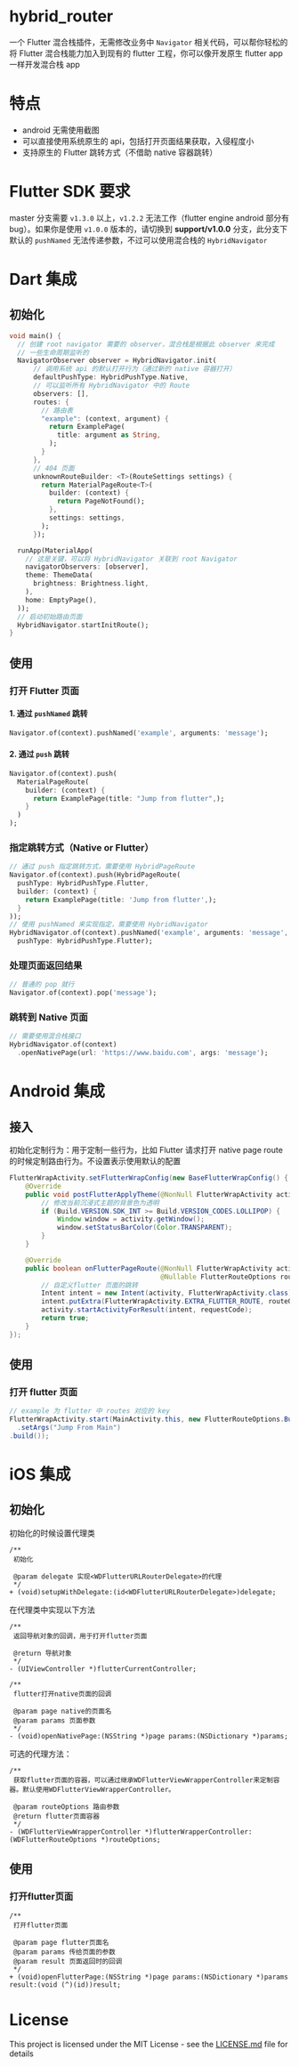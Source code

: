 # hybrid_router

一个 Flutter 混合栈插件，无需修改业务中 `Navigator` 相关代码，可以帮你轻松的将 Flutter 混合栈能力加入到现有的 flutter 工程，你可以像开发原生 flutter app 一样开发混合栈 app

# 特点
* android 无需使用截图
* 可以直接使用系统原生的 api，包括打开页面结果获取，入侵程度小
* 支持原生的 Flutter 跳转方式（不借助 native 容器跳转）

# Flutter SDK 要求
master 分支需要 `v1.3.0` 以上，`v1.2.2` 无法工作（flutter engine android 部分有 bug）。如果你是使用 `v1.0.0` 版本的，请切换到 **support/v1.0.0** 分支，此分支下默认的 `pushNamed` 无法传递参数，不过可以使用混合栈的 `HybridNavigator`

# Dart 集成
## 初始化
```dart
void main() {
  // 创建 root navigator 需要的 observer，混合栈是根据此 observer 来完成
  // 一些生命周期监听的
  NavigatorObserver observer = HybridNavigator.init(
      // 调用系统 api 的默认打开行为（通过新的 native 容器打开）
      defaultPushType: HybridPushType.Native,
      // 可以监听所有 HybridNavigator 中的 Route
      observers: [],
      routes: {
        // 路由表
        "example": (context, argument) {
          return ExamplePage(
            title: argument as String,
          );
        }
      },
      // 404 页面
      unknownRouteBuilder: <T>(RouteSettings settings) {
        return MaterialPageRoute<T>(
          builder: (context) {
            return PageNotFound();
          },
          settings: settings,
        );
      });

  runApp(MaterialApp(
    // 这是关键，可以将 HybridNavigator 关联到 root Navigator
    navigatorObservers: [observer],
    theme: ThemeData(
      brightness: Brightness.light,
    ),
    home: EmptyPage(),
  ));
  // 启动初始路由页面
  HybridNavigator.startInitRoute();
}
```
## 使用
### 打开 Flutter 页面
#### 1. 通过 `pushNamed` 跳转
```dart
Navigator.of(context).pushNamed('example', arguments: 'message');
```
#### 2. 通过 `push` 跳转
```dart
Navigator.of(context).push(
  MaterialPageRoute(
    builder: (context) {
      return ExamplePage(title: "Jump from flutter",);
    }
  )
);
```
### 指定跳转方式（Native or Flutter）
```dart
// 通过 push 指定跳转方式，需要使用 HybridPageRoute
Navigator.of(context).push(HybridPageRoute(
  pushType: HybridPushType.Flutter,
  builder: (context) {
    return ExamplePage(title: 'Jump from flutter',);
  }
));
// 使用 pushNamed 来实现指定，需要使用 HybridNavigator
HybridNavigator.of(context).pushNamed('example', arguments: 'message',
  pushType: HybridPushType.Flutter);
```
### 处理页面返回结果
```dart
// 普通的 pop 就行
Navigator.of(context).pop('message');
```
### 跳转到 Native 页面
```dart
// 需要使用混合栈接口
HybridNavigator.of(context)
  .openNativePage(url: 'https://www.baidu.com', args: 'message');
```


# Android 集成
## 接入
初始化定制行为：用于定制一些行为，比如 Flutter 请求打开 native page route 的时候定制路由行为。不设置表示使用默认的配置
```java
FlutterWrapActivity.setFlutterWrapConfig(new BaseFlutterWrapConfig() {
    @Override
    public void postFlutterApplyTheme(@NonNull FlutterWrapActivity activity) {
        // 修改当前沉浸式主题的背景色为透明
        if (Build.VERSION.SDK_INT >= Build.VERSION_CODES.LOLLIPOP) {
            Window window = activity.getWindow();
            window.setStatusBarColor(Color.TRANSPARENT);
        }
    }

    @Override
    public boolean onFlutterPageRoute(@NonNull FlutterWrapActivity activity,
                                      @Nullable FlutterRouteOptions routeOptions, int requestCode) {
        // 自定义flutter 页面的跳转
        Intent intent = new Intent(activity, FlutterWrapActivity.class);
        intent.putExtra(FlutterWrapActivity.EXTRA_FLUTTER_ROUTE, routeOptions);
        activity.startActivityForResult(intent, requestCode);
        return true;
    }
});
```
## 使用
### 打开 flutter 页面
```java
// example 为 flutter 中 routes 对应的 key
FlutterWrapActivity.start(MainActivity.this, new FlutterRouteOptions.Builder("example")
  .setArgs("Jump From Main")
.build());
```

# iOS 集成
## 初始化
初始化的时候设置代理类
```objc
/**
 初始化

 @param delegate 实现<WDFlutterURLRouterDelegate>的代理
 */
+ (void)setupWithDelegate:(id<WDFlutterURLRouterDelegate>)delegate;
```
在代理类中实现以下方法
```objc
/**
 返回导航对象的回调，用于打开flutter页面

 @return 导航对象
 */
- (UIViewController *)flutterCurrentController;
```
```objc
/**
 flutter打开native页面的回调

 @param page native的页面名
 @param params 页面参数
 */
- (void)openNativePage:(NSString *)page params:(NSDictionary *)params;
```
可选的代理方法：
```objc
/**
 获取flutter页面的容器，可以通过继承WDFlutterViewWrapperController来定制容器。默认使用WDFlutterViewWrapperController。

 @param routeOptions 路由参数
 @return flutter页面容器
 */
- (WDFlutterViewWrapperController *)flutterWrapperController:(WDFlutterRouteOptions *)routeOptions;
```
## 使用
### 打开flutter页面
```objc
/**
 打开flutter页面

 @param page flutter页面名
 @param params 传给页面的参数
 @param result 页面返回时的回调
 */
+ (void)openFlutterPage:(NSString *)page params:(NSDictionary *)params result:(void (^)(id))result;
```

# License
This project is licensed under the MIT License - see the [LICENSE.md](LICENSE) file for details
